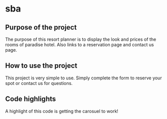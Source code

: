 # sba
## Purpose of the project
The purpose of this resort planner is to display the look and prices of the rooms of paradise hotel. Also links to a reservation page and contact us page.

## How to use the project
This project is very simple to use. Simply complete the form to reserve your spot or contact us for questions.
## Code highlights
A highlight of this code is getting the carosuel to work!

